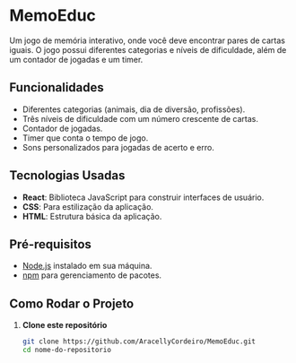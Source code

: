 # MemoEduc

Um jogo de memória interativo, onde você deve encontrar pares de cartas iguais. O jogo possui diferentes categorias e níveis de dificuldade, além de um contador de jogadas e um timer.

## Funcionalidades

- Diferentes categorias (animais, dia de diversão, profissões).
- Três níveis de dificuldade com um número crescente de cartas.
- Contador de jogadas.
- Timer que conta o tempo de jogo.
- Sons personalizados para jogadas de acerto e erro.

## Tecnologias Usadas

- **React**: Biblioteca JavaScript para construir interfaces de usuário.
- **CSS**: Para estilização da aplicação.
- **HTML**: Estrutura básica da aplicação.

## Pré-requisitos

- [Node.js](https://nodejs.org/) instalado em sua máquina.
- [npm](https://www.npmjs.com/) para gerenciamento de pacotes.

## Como Rodar o Projeto

1. **Clone este repositório**

   ```bash
   git clone https://github.com/AracellyCordeiro/MemoEduc.git
   cd nome-do-repositorio

   ```
